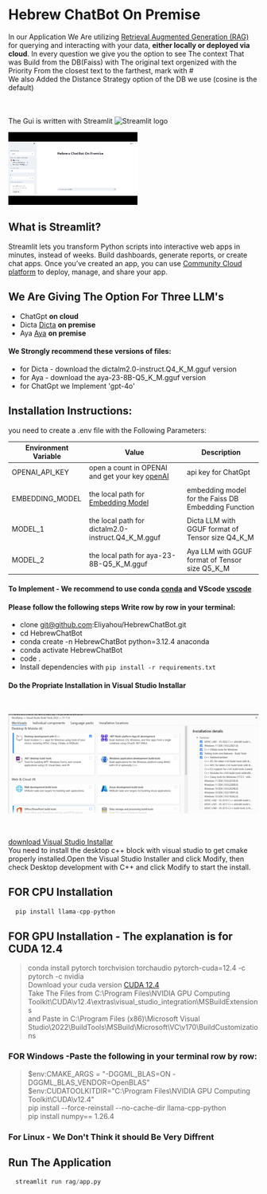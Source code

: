 # Hebrew ChatBot On Premise
In our Application We Are utilizing [Retrieval Augmented Generation (RAG)](https://arxiv.org/pdf/2005.11401) for querying and interacting with your data,
**either locally or deployed via cloud**.
In every question we give you the option to see The context That was Build from the DB(Faiss) with The original text orgenized with the Priority From the
closest text to the farthest, mark with #\
We also Added the Distance Strategy option of the DB we use (cosine is the default)\
The Gui is written with Streamlit 
<img src="https://user-images.githubusercontent.com/7164864/217935870-c0bc60a3-6fc0-4047-b011-7b4c59488c91.png" alt="Streamlit logo" style="height:10px;width:20px; margin-top:50px"></img>
<br>

![Demo of Hebrew ChatBot](images/hebrewChatBot.gif)
## What is Streamlit?

Streamlit lets you transform Python scripts into interactive web apps in minutes, instead of weeks. Build dashboards, generate reports, or create chat apps. Once you’ve created an app, you can use [Community Cloud platform](https://streamlit.io/cloud) to deploy, manage, and share your app.



## We Are Giving The Option For Three LLM's 
- ChatGpt **on cloud**
- Dicta [Dicta](https://huggingface.co/dicta-il/dictalm2.0-instruct-GGUF) **on premise**
- Aya   [Aya](https://huggingface.co/bartowski/aya-23-8B-GGUF) **on premise**
#### We Strongly recommend these versions of files:
   - for Dicta - download the dictalm2.0-instruct.Q4_K_M.gguf version
   - for Aya   - download the aya-23-8B-Q5_K_M.gguf version
   - for ChatGpt we Implement 'gpt-4o'
## Installation Instructions:
you need to create a .env file with the Following Parameters:

| Environment Variable   | Value                                                      | Description                                                                       |
| ---------------------- | ---------------------------------------------------------- | --------------------------------------------------------------------------------- |
| OPENAI_API_KEY         | open a count in OPENAI and get your key [openAI](https://platform.openai.com/docs/quickstart)| api key for ChatGpt|                                   |
|                        |                                                            |                                                                             |
| EMBEDDING_MODEL        | the local path for [Embedding Model](https://huggingface.co/sentence-transformers/paraphrase-multilingual-MiniLM-L12-v2)| embedding model for the Faiss DB Embedding Function  |
|                        |                                                            |                                                                             |
| MODEL_1                | the local path for dictalm2.0-instruct.Q4_K_M.gguf         | Dicta LLM with GGUF format of Tensor size Q4_K_M                            |
|                        |                                                            |                                                                             |
| MODEL_2                | the local path for aya-23-8B-Q5_K_M.gguf                   | Aya   LLM with GGUF format of Tensor size Q5_K_M                            |

#### To Implement - We recommend to use conda [conda](https://conda.io/projects/conda/en/latest/user-guide/install/windows.html) and VScode [vscode](https://code.visualstudio.com/download)
#### Please follow the following steps Write row by row in your terminal:
- clone git@github.com:Eliyahou/HebrewChatBot.git
- cd HebrewChatBot
- conda create -n HebrewChatBot python=3.12.4 anaconda
- conda activate HebrewChatBot
- code .
- Install dependencies with `pip install -r requirements.txt`

#### Do the Propriate Installation in Visual Studio Installar 
<br>

![installator](/images/installator.png)

<br>

[download Visual Studio Installar](https://visualstudio.microsoft.com/downloads/)
<br>
You need to install the desktop c++ block with visual studio to get cmake properly installed.Open the Visual Studio Installer and click Modify, then check Desktop development with C++ and click Modify to start the install.
## FOR CPU Installation
```python
  pip install llama-cpp-python
```
## FOR GPU Installation - The explanation is for CUDA 12.4 
   > conda install pytorch torchvision torchaudio pytorch-cuda=12.4 -c pytorch -c nvidia\
   Download your cuda version [CUDA 12.4](https://developer.download.nvidia.com/compute/cuda/12.4.0/local_installers/cuda_12.4.0_551.61_windows.exe)\
   Take The Files from C:\Program Files\NVIDIA GPU Computing Toolkit\CUDA\v12.4\extras\visual_studio_integration\MSBuildExtensions\
   and Paste in C:\Program Files (x86)\Microsoft Visual Studio\2022\BuildTools\MSBuild\Microsoft\VC\v170\BuildCustomizations
   ### FOR Windows -Paste the following in your terminal row by row:
   >$env:CMAKE_ARGS = "-DGGML_BLAS=ON -DGGML_BLAS_VENDOR=OpenBLAS"\
   $env:CUDATOOLKITDIR="C:\Program Files\NVIDIA GPU Computing Toolkit\CUDA\v12.4"\
   pip install --force-reinstall --no-cache-dir llama-cpp-python\
   pip install numpy== 1.26.4
   ### For Linux - We Don't Think it should Be Very Diffrent
## Run The Application
```python
  streamlit run rag/app.py
```
 

